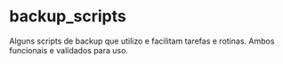 # backup_scripts

Alguns scripts de backup que utilizo e facilitam tarefas e rotinas. 
Ambos funcionais e validados para uso.
